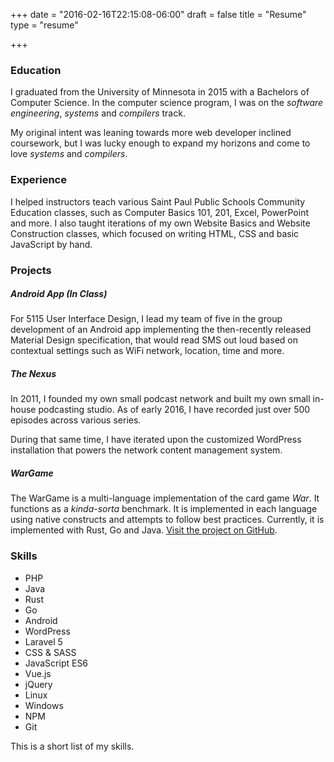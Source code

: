 +++
date = "2016-02-16T22:15:08-06:00"
draft = false
title = "Resume"
type = "resume"

+++

### Education

I graduated from the University of Minnesota in 2015 with a Bachelors of Computer Science. In the computer science program, I was on the *software engineering*, *systems* and *compilers* track.

My original intent was leaning towards more web developer inclined coursework, but I was lucky enough to expand my horizons and come to love *systems* and *compilers*.

### Experience

I helped instructors teach various Saint Paul Public Schools Community Education classes, such as Computer Basics 101, 201, Excel, PowerPoint and more. I also taught iterations of my own Website Basics and Website Construction classes, which focused on writing HTML, CSS and basic JavaScript by hand.

### Projects

##### Android App (In Class)

For 5115 User Interface Design, I lead my team of five in the group development of an Android app implementing the then-recently released Material Design specification, that would read SMS out loud based on contextual settings such as WiFi network, location, time and more.

##### The Nexus

In 2011, I founded my own small podcast network and built my own small in-house podcasting studio. As of early 2016, I have recorded just over 500 episodes across various series.

During that same time, I have iterated upon the customized WordPress installation that powers the network content management system.

##### WarGame

The WarGame is a multi-language implementation of the card game *War*. It functions as a *kinda-sorta* benchmark. It is implemented in each language using native constructs and attempts to follow best practices. Currently, it is implemented with Rust, Go and Java. [Visit the project on GitHub](https://github.com/WarGameBenchmarks).

### Skills

- PHP
- Java
- Rust
- Go
- Android
- WordPress
- Laravel 5
- CSS & SASS
- JavaScript ES6
- Vue.js
- jQuery
- Linux
- Windows
- NPM
- Git

This is a short list of my skills.
